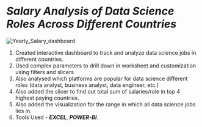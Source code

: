 # ***Salary Analysis of Data Science Roles Across Different Countries***

![Yearly_Salary_dashboard](https://github.com/user-attachments/assets/93c55a69-5032-4c97-bbc9-457eee546c12)
1. Created interactive dashboard to track and analyze data science jobs in different countries.
2. Used complex parameters to drill down in worksheet and customization using filters and slicers
3. Also analysed which platforms are popular for data science different roles (data analyst, business analyst, data engineer, etc.)
4. Also added the slicer to find out total sum of salaries/role in top 4 highest paying countries.
5. Also added the visualization for the range in which all data science jobs lies in.
6. Tools Used -  ***EXCEL***, ***POWER-BI***.
